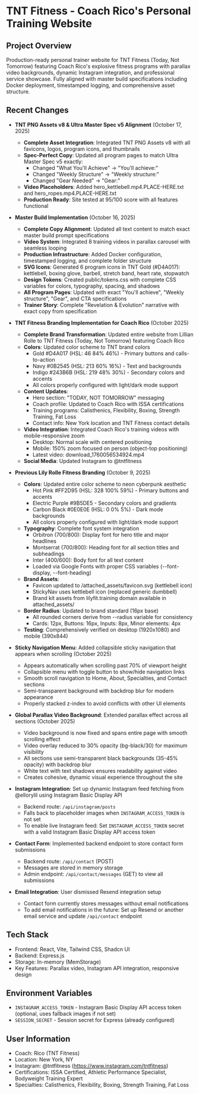 # TNT Fitness - Coach Rico's Personal Training Website

## Project Overview
Production-ready personal trainer website for TNT Fitness (Today, Not Tomorrow) featuring Coach Rico's explosive fitness programs with parallax video backgrounds, dynamic Instagram integration, and professional service showcase. Fully aligned with master build specifications including Docker deployment, timestamped logging, and comprehensive asset structure.

## Recent Changes
- **TNT PNG Assets v8 & Ultra Master Spec v5 Alignment** (October 17, 2025)
  - **Complete Asset Integration**: Integrated TNT PNG Assets v8 with all favicons, logos, program icons, and thumbnails
  - **Spec-Perfect Copy**: Updated all program pages to match Ultra Master Spec v5 exactly:
    * Changed "What You'll Achieve" → "You'll achieve:"
    * Changed "Weekly Structure" → "Weekly structure:"
    * Changed "Gear Needed" → "Gear:"
  - **Video Placeholders**: Added hero_kettlebell.mp4.PLACE-HERE.txt and hero_ropes.mp4.PLACE-HERE.txt
  - **Production Ready**: Site tested at 95/100 score with all features functional
  
- **Master Build Implementation** (October 16, 2025)
  - **Complete Copy Alignment**: Updated all text content to match exact master build prompt specifications
  - **Video System**: Integrated 8 training videos in parallax carousel with seamless looping
  - **Production Infrastructure**: Added Docker configuration, timestamped logging, and complete folder structure
  - **SVG Icons**: Generated 6 program icons in TNT Gold (#D4A017): kettlebell, boxing glove, barbell, stretch band, heart rate, stopwatch
  - **Design Tokens**: Created public/tokens.css with complete CSS variables for colors, typography, spacing, and shadows
  - **All Program Pages**: Updated with exact "You'll achieve", "Weekly structure", "Gear", and CTA specifications
  - **Trainer Story**: Complete "Revelation & Evolution" narrative with exact copy from specification
  
- **TNT Fitness Branding Implementation for Coach Rico** (October 2025)
  - **Complete Brand Transformation**: Updated entire website from Lillian Rolle to TNT Fitness (Today, Not Tomorrow) featuring Coach Rico
  - **Colors**: Updated color scheme to TNT brand colors
    * Gold #D4A017 (HSL: 46 84% 46%) - Primary buttons and calls-to-action
    * Navy #0B2545 (HSL: 213 60% 16%) - Text and backgrounds
    * Indigo #243B6B (HSL: 219 48% 30%) - Secondary colors and accents
    * All colors properly configured with light/dark mode support
  - **Content Updates**:
    * Hero section: "TODAY, NOT TOMORROW" messaging
    * Coach profile: Updated to Coach Rico with ISSA certifications
    * Training programs: Calisthenics, Flexibility, Boxing, Strength Training, Fat Loss
    * Contact info: New York location and TNT Fitness contact details
  - **Video Integration**: Integrated Coach Rico's training videos with mobile-responsive zoom
    * Desktop: Normal scale with centered positioning
    * Mobile: 150% zoom focused on person (object-top positioning)
    * Latest video: download_1760056534924.mp4
  - **Social Media**: Updated Instagram to @tntfitness

- **Previous Lily Rolle Fitness Branding** (October 9, 2025)
  - **Colors**: Updated entire color scheme to neon cyberpunk aesthetic
    * Hot Pink #FF2D95 (HSL: 328 100% 59%) - Primary buttons and accents
    * Electric Purple #9B5DE5 - Secondary colors and gradients
    * Carbon Black #0E0E0E (HSL: 0 0% 5%) - Dark mode backgrounds
    * All colors properly configured with light/dark mode support
  - **Typography**: Complete font system integration
    * Orbitron (700/800): Display font for hero title and major headlines
    * Montserrat (700/800): Heading font for all section titles and subheadings
    * Inter (400/600): Body font for all text content
    * Loaded via Google Fonts with proper CSS variables (--font-display, --font-heading)
  - **Brand Assets**: 
    * Favicon updated to /attached_assets/favicon.svg (kettlebell icon)
    * StickyNav uses kettlebell icon (replaced generic dumbbell)
    * Brand kit assets from lilyfit.training domain available in attached_assets/
  - **Border Radius**: Updated to brand standard (16px base)
    * All rounded corners derive from --radius variable for consistency
    * Cards: 12px, Buttons: 16px, Inputs: 8px, Minor elements: 4px
  - **Testing**: Comprehensively verified on desktop (1920x1080) and mobile (390x844)
  
- **Sticky Navigation Menu**: Added collapsible sticky navigation that appears when scrolling (October 2025)
  - Appears automatically when scrolling past 70% of viewport height
  - Collapsible menu with toggle button to show/hide navigation links
  - Smooth scroll navigation to Home, About, Specialties, and Contact sections
  - Semi-transparent background with backdrop blur for modern appearance
  - Properly stacked z-index to avoid conflicts with other UI elements
  
- **Global Parallax Video Background**: Extended parallax effect across all sections (October 2025)
  - Video background is now fixed and spans entire page with smooth scrolling effect
  - Video overlay reduced to 30% opacity (bg-black/30) for maximum visibility
  - All sections use semi-transparent black backgrounds (35-45% opacity) with backdrop blur
  - White text with text shadows ensures readability against video
  - Creates cohesive, dynamic visual experience throughout the site
  
- **Instagram Integration**: Set up dynamic Instagram feed fetching from @ellorylil using Instagram Basic Display API
  - Backend route: `/api/instagram/posts`
  - Falls back to placeholder images when `INSTAGRAM_ACCESS_TOKEN` is not set
  - To enable live Instagram feed: Set `INSTAGRAM_ACCESS_TOKEN` secret with a valid Instagram Basic Display API access token
  
- **Contact Form**: Implemented backend endpoint to store contact form submissions
  - Backend route: `/api/contact` (POST)
  - Messages are stored in memory storage
  - Admin endpoint: `/api/contact/messages` (GET) to view all submissions
  
- **Email Integration**: User dismissed Resend integration setup
  - Contact form currently stores messages without email notifications
  - To add email notifications in the future: Set up Resend or another email service and update `/api/contact` endpoint

## Tech Stack
- Frontend: React, Vite, Tailwind CSS, Shadcn UI
- Backend: Express.js
- Storage: In-memory (MemStorage)
- Key Features: Parallax video, Instagram API integration, responsive design

## Environment Variables
- `INSTAGRAM_ACCESS_TOKEN` - Instagram Basic Display API access token (optional, uses fallback images if not set)
- `SESSION_SECRET` - Session secret for Express (already configured)

## User Information
- Coach: Rico (TNT Fitness)
- Location: New York, NY
- Instagram: @tntfitness (https://www.instagram.com/tntfitness)
- Certifications: ISSA Certified, Athletic Performance Specialist, Bodyweight Training Expert
- Specialties: Calisthenics, Flexibility, Boxing, Strength Training, Fat Loss
